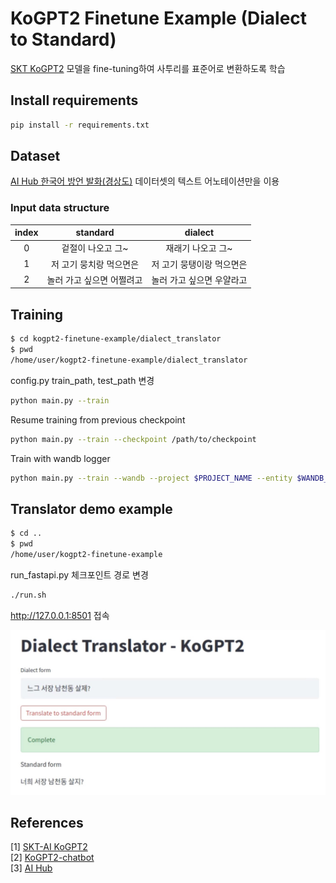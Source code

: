 # KoGPT2 Finetune Example  (Dialect to Standard)
[SKT KoGPT2](https://github.com/SKT-AI/KoGPT2) 모델을 fine-tuning하여 사투리를 표준어로 변환하도록 학습

## Install requirements
```bash
pip install -r requirements.txt
```

## Dataset
[AI Hub 한국어 방언 발화(경상도)](https://aihub.or.kr/aidata/33981) 데이터셋의 텍스트 어노테이션만을 이용

### Input data structure
|index|standard|dialect|
|:---:|:---:|:---:|
|0|겉절이 나오고 그~|재래기 나오고 그~|
|1|저 고기 뭉치랑 먹으면은|저 고기 뭉탱이랑 먹으면은|
|2|놀러 가고 싶으면 어쩔려고|놀러 가고 싶으면 우얄라고|

## Training
```bash
$ cd kogpt2-finetune-example/dialect_translator
$ pwd
/home/user/kogpt2-finetune-example/dialect_translator
```
config.py train_path, test_path 변경

```bash
python main.py --train
```

Resume training from previous checkpoint
```bash
python main.py --train --checkpoint /path/to/checkpoint
```

Train with wandb logger
```bash
python main.py --train --wandb --project $PROJECT_NAME --entity $WANDB_ENTITY --name $EXPERIMENT_NAME
```

## Translator demo example
```bash
$ cd ..
$ pwd
/home/user/kogpt2-finetune-example
```
run_fastapi.py 체크포인트 경로 변경

```bash
./run.sh
```

http://127.0.0.1:8501 접속

![img1](./assets/img1.jpg)

## References
[1] [SKT-AI KoGPT2](https://github.com/SKT-AI/KoGPT2)  
[2] [KoGPT2-chatbot](https://github.com/haven-jeon/KoGPT2-chatbot)  
[3] [AI Hub](https://aihub.or.kr/)